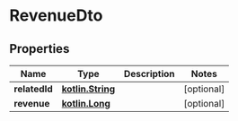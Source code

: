 # RevenueDto

## Properties
Name | Type | Description | Notes
------------ | ------------- | ------------- | -------------
**relatedId** | [**kotlin.String**](.md) |  |  [optional]
**revenue** | [**kotlin.Long**](.md) |  |  [optional]
